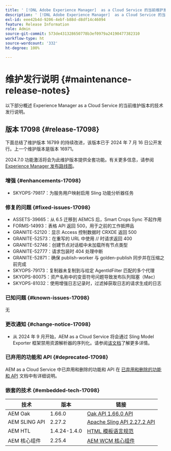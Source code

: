 ```yaml
---
title: ' [!DNL Adobe Experience Manager]  as a Cloud Service 的当前维护发行说明。'
description: ' [!DNL Adobe Experience Manager]  as a Cloud Service 的当前维护发行说明。'
exl-id: eee42b4d-9206-4ebf-b88d-d8df14c46094
feature: Release Information
role: Admin
source-git-commit: 573de431328650778b3ef0979a24190477382310
workflow-type: ht
source-wordcount: '332'
ht-degree: 100%

---
```



# 维护发行说明 {#maintenance-release-notes}

以下部分概述 Experience Manager as a Cloud Service 的当前维护版本的技术发行说明。

## 版本 17098 {#release-17098}

下面总结了维护版本 16799 的持续改进，该版本已于 2024 年 7 月 16 日公开发行。上一个维护版本是版本 16971。

2024.7.0 功能激活将会为此维护版本提供全套功能。有关更多信息，请参阅[ Experience Manager 发布路线图](https://experienceleague.adobe.com/zh-hans/docs/experience-manager-release-information/aem-release-updates/update-releases-roadmap)。

### 增强 {#enhancements-17098}

- SKYOPS-79817：为服务用户映射启用 Sling 功能分析器任务

### 修复的问题 {#fixed-issues-17098}

- ASSETS-39665：从 6.5 迁移到 AEMCS 后，Smart Crops Sync 不起作用
- FORMS-14993：表格 API 返回 500，用于之前的工作抵押品
- GRANITE-52120：显示 Access 控制数据时 CRXDE 返回 500
- GRANITE-52573：在重写的 URL 中使用 // 时请求返回 400
- GRANITE-52746：创建节点对话框中未加载所有节点类型
- GRANITE-52777：请求包装时 404 处理中断
- GRANITE-52871：确保 publish-worker 与 golden-publish 同步并在压缩之前完成
- SKYOPS-79173：复制器未复制到与给定 AgentIdFilter 匹配的多个代理
- SKYOPS-80075：资产名称中的变音符号问题导致发布队列阻塞（Mac）
- SKYOPS-81032：使用增强日志记录时，过滤掉获取日志的请求生成的日志

### 已知问题 {#known-issues-17098}

无

### 更改通知 {#change-notice-17098}

- 从 2024 年 9 月开始，AEM as a Cloud Service 将会通过 Sling Model Exporter 框架禁用资源解析器的序列化。请参阅[该文档](/help/implementing/developing/hybrid/disallow-the-serialization-of-resourceresolvers-via-sling-model-exporter.md)了解更多详情。

### 已弃用的功能和 API {#deprecated-17098}

AEM as a Cloud Service 中已弃用和删除的功能和 API 在 [已弃用和删除的功能和 API](/help/release-notes/deprecated-removed-features.md) 文档中有详细说明。

### 嵌套的技术 {#embedded-tech-17098}

| 技术 | 版本 | 链接 |
|---|---|---|
| AEM Oak | 1.66.0 | [Oak API 1.66.0 API](https://www.javadoc.io/doc/org.apache.jackrabbit/oak-api/1.66.0/index.html) |
| AEM SLING API | 2.27.2 | [Apache Sling API 2.27.2 API](https://www.javadoc.io/doc/org.apache.sling/org.apache.sling.api/latest/index.html) |
| AEM HTL | 1.4.24-1.4.0 | [HTML 模板语言规范](https://github.com/adobe/htl-spec) |
| AEM 核心组件 | 2.25.4 | [AEM WCM 核心组件](https://github.com/adobe/aem-core-wcm-components) |
